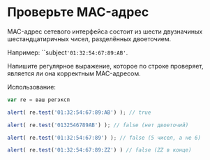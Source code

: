 # Проверьте MAC-адрес

MAC-адрес сетевого интерфейса состоит из шести двузначиных шестандцатиричных чисел, разделённых двоеточием.

Например: ``subject`'01:32:54:67:89:AB'`.

Напишите регулярное выражение, которое по строке проверяет, является ли она корректным MAC-адресом.

Использование:
```js
var re = ваш регэксп

alert( re.test('01:32:54:67:89:AB') ); // true

alert( re.test('0132546789AB') ); // false (нет двоеточий)

alert( re.test('01:32:54:67:89') ); // false (5 чисел, а не 6)

alert( re.test('01:32:54:67:89:ZZ') ) // false (ZZ в конце)
```

